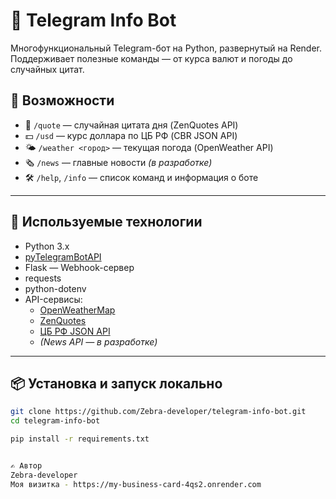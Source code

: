 # 🤖 Telegram Info Bot

Многофункциональный Telegram-бот на Python, развернутый на Render. Поддерживает полезные команды — от курса валют и погоды до случайных цитат.

## 📌 Возможности

- 💬 `/quote` — случайная цитата дня (ZenQuotes API)
- 💵 `/usd` — курс доллара по ЦБ РФ (CBR JSON API)
- 🌤 `/weather <город>` — текущая погода (OpenWeather API)
- 🗞 `/news` — главные новости *(в разработке)*
- 🛠 `/help`, `/info` — список команд и информация о боте

---

## 🚀 Используемые технологии

- Python 3.x
- [pyTelegramBotAPI](https://github.com/eternnoir/pyTelegramBotAPI)
- Flask — Webhook-сервер
- requests
- python-dotenv
- API-сервисы:
  - [OpenWeatherMap](https://openweathermap.org/api)
  - [ZenQuotes](https://zenquotes.io/)
  - [ЦБ РФ JSON API](https://www.cbr-xml-daily.ru/)
  - *(News API — в разработке)*

---

## 📦 Установка и запуск локально

```bash
git clone https://github.com/Zebra-developer/telegram-info-bot.git
cd telegram-info-bot

pip install -r requirements.txt


✍️ Автор
Zebra-developer
Моя визитка - https://my-business-card-4qs2.onrender.com

